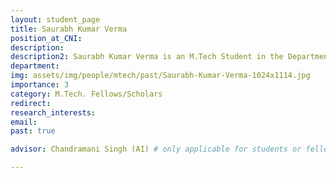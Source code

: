 ```yaml
---
layout: student_page
title: Saurabh Kumar Verma
position_at_CNI: 
description: 
description2: Saurabh Kumar Verma is an M.Tech Student in the Department of Computer Science and Automation at the Indian Institute of Science, Bangalore, advised by Prof. Chandramani Singh. He is currently pursuing Mtech in Artificial Intelligence. He is working in Network Science Lab in the DESE department at IISC Bangalore. His research focuses on designing new Machine learning algorithms for spatial reuse in the 802.11ax Network.
department:
img: assets/img/people/mtech/past/Saurabh-Kumar-Verma-1024x1114.jpg
importance: 3
category: M.Tech. Fellows/Scholars
redirect: 
research_interests: 
email: 
past: true

advisor: Chandramani Singh (AI) # only applicable for students or fellows

---
```

